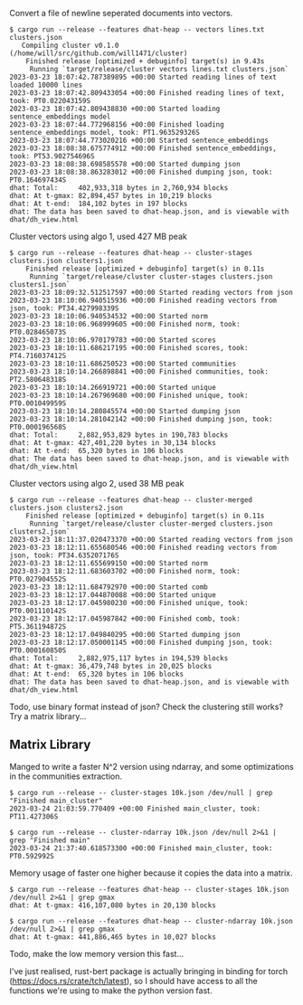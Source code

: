 Convert a file of newline seperated documents into vectors.

```
$ cargo run --release --features dhat-heap -- vectors lines.txt clusters.json
   Compiling cluster v0.1.0 (/home/will/src/github.com/will1471/cluster)
    Finished release [optimized + debuginfo] target(s) in 9.43s
     Running `target/release/cluster vectors lines.txt clusters.json`
2023-03-23 18:07:42.787389895 +00:00 Started reading lines of text
loaded 10000 lines
2023-03-23 18:07:42.809433054 +00:00 Finished reading lines of text, took: PT0.022043159S
2023-03-23 18:07:42.809438830 +00:00 Started loading sentence_embeddings model
2023-03-23 18:07:44.772968156 +00:00 Finished loading sentence_embeddings model, took: PT1.963529326S
2023-03-23 18:07:44.773020216 +00:00 Started sentence_embeddings
2023-03-23 18:08:38.675774912 +00:00 Finished sentence_embeddings, took: PT53.902754696S
2023-03-23 18:08:38.698585578 +00:00 Started dumping json
2023-03-23 18:08:38.863283012 +00:00 Finished dumping json, took: PT0.164697434S
dhat: Total:     402,933,318 bytes in 2,760,934 blocks
dhat: At t-gmax: 82,894,457 bytes in 10,219 blocks
dhat: At t-end:  184,102 bytes in 197 blocks
dhat: The data has been saved to dhat-heap.json, and is viewable with dhat/dh_view.html
```

Cluster vectors using algo 1, used 427 MB peak

```
$ cargo run --release --features dhat-heap -- cluster-stages clusters.json clusters1.json
    Finished release [optimized + debuginfo] target(s) in 0.11s
     Running `target/release/cluster cluster-stages clusters.json clusters1.json`
2023-03-23 18:09:32.512517597 +00:00 Started reading vectors from json
2023-03-23 18:10:06.940515936 +00:00 Finished reading vectors from json, took: PT34.427998339S
2023-03-23 18:10:06.940534532 +00:00 Started norm
2023-03-23 18:10:06.968999605 +00:00 Finished norm, took: PT0.028465073S
2023-03-23 18:10:06.970179783 +00:00 Started scores
2023-03-23 18:10:11.686217195 +00:00 Finished scores, took: PT4.716037412S
2023-03-23 18:10:11.686250523 +00:00 Started communities
2023-03-23 18:10:14.266898841 +00:00 Finished communities, took: PT2.580648318S
2023-03-23 18:10:14.266919721 +00:00 Started unique
2023-03-23 18:10:14.267969680 +00:00 Finished unique, took: PT0.001049959S
2023-03-23 18:10:14.280845574 +00:00 Started dumping json
2023-03-23 18:10:14.281042142 +00:00 Finished dumping json, took: PT0.000196568S
dhat: Total:     2,882,953,829 bytes in 190,783 blocks
dhat: At t-gmax: 427,401,220 bytes in 30,134 blocks
dhat: At t-end:  65,320 bytes in 106 blocks
dhat: The data has been saved to dhat-heap.json, and is viewable with dhat/dh_view.html
```

Cluster vectors using algo 2, used 38 MB peak

```
$ cargo run --release --features dhat-heap -- cluster-merged clusters.json clusters2.json
    Finished release [optimized + debuginfo] target(s) in 0.11s
     Running `target/release/cluster cluster-merged clusters.json clusters2.json`
2023-03-23 18:11:37.020473370 +00:00 Started reading vectors from json
2023-03-23 18:12:11.655680546 +00:00 Finished reading vectors from json, took: PT34.635207176S
2023-03-23 18:12:11.655699150 +00:00 Started norm
2023-03-23 18:12:11.683603702 +00:00 Finished norm, took: PT0.027904552S
2023-03-23 18:12:11.684792970 +00:00 Started comb
2023-03-23 18:12:17.044870088 +00:00 Started unique
2023-03-23 18:12:17.045980230 +00:00 Finished unique, took: PT0.001110142S
2023-03-23 18:12:17.045987842 +00:00 Finished comb, took: PT5.361194872S
2023-03-23 18:12:17.049840295 +00:00 Started dumping json
2023-03-23 18:12:17.050001145 +00:00 Finished dumping json, took: PT0.000160850S
dhat: Total:     2,882,975,117 bytes in 194,539 blocks
dhat: At t-gmax: 36,479,748 bytes in 20,025 blocks
dhat: At t-end:  65,320 bytes in 106 blocks
dhat: The data has been saved to dhat-heap.json, and is viewable with dhat/dh_view.html
```

Todo, use binary format instead of json? Check the clustering still works? Try a matrix library...


## Matrix Library

Manged to write a faster N^2 version using ndarray, and some optimizations in the communities extraction.

```
$ cargo run --release -- cluster-stages 10k.json /dev/null | grep "Finished main_cluster"
2023-03-24 21:03:59.770409 +00:00 Finished main_cluster, took: PT11.427306S

$ cargo run --release -- cluster-ndarray 10k.json /dev/null 2>&1 | grep "Finished main"
2023-03-24 21:37:40.618573300 +00:00 Finished main_cluster, took: PT0.592992S
```

Memory usage of faster one higher because it copies the data into a matrix.

```
$ cargo run --release --features dhat-heap -- cluster-stages 10k.json /dev/null 2>&1 | grep gmax
dhat: At t-gmax: 416,107,080 bytes in 20,130 blocks

$ cargo run --release --features dhat-heap -- cluster-ndarray 10k.json /dev/null 2>&1 | grep gmax
dhat: At t-gmax: 441,886,465 bytes in 10,027 blocks
```

Todo, make the low memory version this fast...

I've just realised, rust-bert package is actually bringing in binding for torch (https://docs.rs/crate/tch/latest),
so I should have access to all the functions we're using to make the python version fast.
